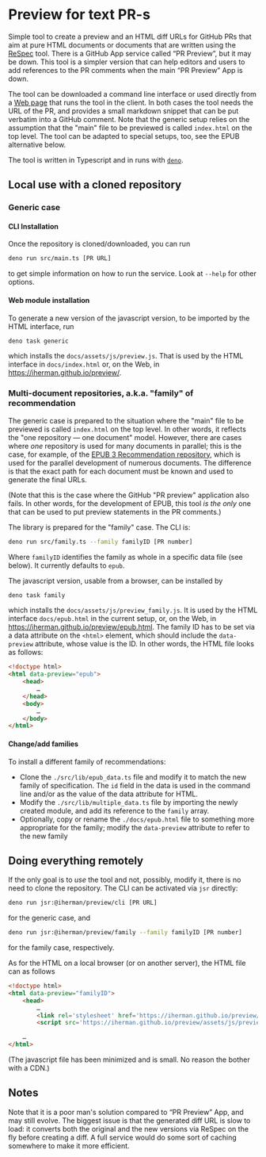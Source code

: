 # Preview for text PR-s

Simple tool to create a preview and an HTML diff URLs for GitHub PRs that aim at pure HTML documents or documents that
are written using the [ReSpec](https://github.com/w3c/respec/wiki) tool. There is a GitHub App service called “PR Preview”, but it may be down. This
tool is a simpler version that can help editors and users to add references to the PR comments when the main
“PR Preview” App is down.

The tool can be downloaded a command line interface or used directly from a [Web page](https://iherman.github.io/preview/) that runs the tool in
the client. In both cases the tool needs the URL of the PR, and provides a small markdown snippet that can be put
verbatim into a GitHub comment. Note that the generic setup relies on the assumption that the "main" file to be
previewed is called `index.html` on the top level. The tool can be adapted to special setups, too, see the EPUB
alternative below.

The tool is written in Typescript and in runs with [`deno`](https://deno.land).

## Local use with a cloned repository

### Generic case

#### CLI Installation

Once the repository is cloned/downloaded, you can run

```sh
deno run src/main.ts [PR URL]
```

to get simple information on how to run the service. Look at `--help` for other options.

#### Web module installation

To generate a new version of the javascript version, to be imported by the HTML interface, run

```sh
deno task generic
```

which installs the `docs/assets/js/preview.js`. That is used by the HTML interface in `docs/index.html` or,
on the Web, in https://iherman.github.io/preview/. 

### Multi-document repositories, a.k.a. "family" of recommendation

The generic case is prepared to the situation where the "main" file to be
previewed is called `index.html` on the top level. In other words, it reflects the "one repository — one document" 
model. However, there are cases where _one_ repository is used for many documents in parallel; this is the case,
for example, of the [EPUB 3 Recommendation repository](https://github.com/w3c/epub-specs/), which is used for the parallel
development of numerous documents. The difference is that the exact path for each document must be known and used to 
generate the final URLs. 

(Note that this is the case where the GitHub "PR preview" application also fails. In other words, for the development of
EPUB, this tool _is the only_ one that can be used to put preview statements in the PR comments.)

The library is prepared for the "family" case. The CLI is:

```sh
deno run src/family.ts --family familyID [PR number]
```

Where `familyID` identifies the family as whole in a specific data file (see below). It currently defaults to `epub`.

The javascript version, usable from a browser, can be installed by

```sh
deno task family
```

which installs the `docs/assets/js/preview_family.js`. It is used by the HTML interface `docs/epub.html`
in the current setup, or, on the Web, in https://iherman.github.io/preview/epub.html. The family ID has to be set
via a data attribute on the `<html>` element, which should include the `data-preview` attribute, whose value is the ID.
In other words, the HTML file looks as follows:

```html
<!doctype html>
<html data-preview="epub">
    <head>
        …
    </head>
    <body>
        …
    </body>
</html>
```



#### Change/add families

To install a different family of recommendations:

- Clone the `./src/lib/epub_data.ts` file and modify it to match the new family of specification. The `id` field in the data is used in the command line and/or as the value of the data attribute for HTML.
- Modify the `./src/lib/multiple_data.ts` file by importing the newly created module, and add its reference to the `family` array.
- Optionally, copy or rename the `./docs/epub.html` file to something more appropriate for the family; modify the `data-preview` attribute to refer to the new family

## Doing everything remotely

If the only goal is to _use_ the tool and not, possibly, modify it, there is no need to clone the repository. The CLI can be activated via `jsr` directly:

```sh
deno run jsr:@iherman/preview/cli [PR URL]
```

for the generic case, and

```sh
deno run jsr:@iherman/preview/family --family familyID [PR number]
```

for the family case, respectively.

As for the HTML on a local browser (or on another server), the HTML file can as follows


```html
<!doctype html>
<html data-preview="familyID">
    <head>
        …
        <link rel='stylesheet' href='https://iherman.github.io/preview/assets/css/preview.css'/>
        <script src='https://iherman.github.io/preview/assets/js/preview.js'></script>

    …
</html>
```

(The javascript file has been minimized and is small. No reason the bother with a CDN.)

## Notes

Note that it is a poor man's solution compared to “PR Preview” App, and may still evolve. The biggest issue is that the generated diff URL is slow to load: it converts both the original and the new versions via ReSpec on the fly before creating a diff. A full service would do some sort of caching somewhere to make it more efficient.
